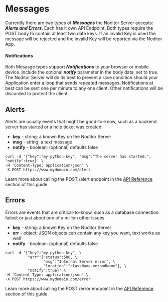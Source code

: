 # Messages

Currently there are two types of ***Messages*** the Noditor Server accepts: ***Alerts and Errors***. Each has it own API Endpoint. Both types require the POST body to contain at least two data keys. If an invalid Key is used the message will be rejected and the invalid Key will be reported via the Noditor App.

#### Notifications

Both Mesasge types support ***Notifications*** to your browser or mobile device. Include the optional ***notify*** parameter in the body data, set to true. The Noditor Server will do its best to prevent a race condition should your Application enter a loop that sends repeated messages. Notifications at best can be sent one per minute to any one client. Other notifications will be discarded to protect the client.


## Alerts

Alerts are usually events that might be good-to-know, such as a backend server has started or a help ticket was created.

* **key** - string: a known Key on the Noditor Server
* **msg** - string: a text message
* **notify** - boolean: (optional) defaults false

```curl
curl -d '{"key":"my-python-key", "msg":"The server has started.", "notify":true}' \
-H 'Content-Type: application/json' \
-X POST https://www.mydomain.com/alert 
```

Learn more about calling the POST /alert endpoint in the [API Reference](../api/alert-create) section of this guide.


## Errors

Errors are events that are critical-to-know, such as a database connection failed: or just about one of a million other issues.

* **key** - string: a known Key on the Noditor Server
* **err** - object: JSON objects can contain any key you want, text works as well
* **notify** - boolean: (optional) defaults false

```curl
curl -d '{"key":"my-python-key", \
          "err":{"status":500, \
                 "msg":"Internal Server error", \
                 "location":"className.methodName"}, \
          "notify":true}' \
-H 'Content-Type: application/json' \
-X POST https://www.mydomain.com/error 
```

Learn more about calling the POST /error endpoint in the [API Reference](../api/err-create) section of this guide.